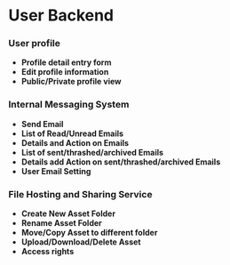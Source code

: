 # User Backend

### User profile

* **Profile detail entry form**
* **Edit profile information**
* **Public/Private profile view**

### Internal Messaging System

* **Send Email**
* **List of Read/Unread Emails**
* **Details and Action on Emails**
* **List of sent/thrashed/archived Emails**
* **Details add Action on sent/thrashed/archived Emails**
* **User Email Setting**

### File Hosting and Sharing Service

* **Create New Asset Folder**
* **Rename Asset Folder**
* **Move/Copy Asset to different folder**
* **Upload/Download/Delete Asset**
* **Access rights**
